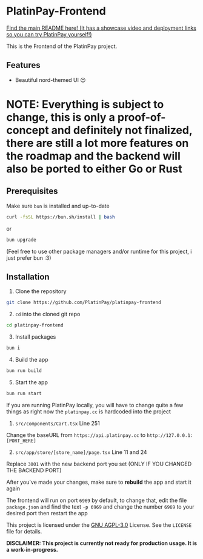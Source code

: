 # PlatinPay-Frontend

[Find the main README here! (It has a showcase video and deployment links so you can try PlatinPay yourself!)](https://github.com/PlatinPay)

This is the Frontend of the PlatinPay project.

## Features
- Beautiful nord-themed UI 😍

# NOTE: Everything is subject to change, this is only a proof-of-concept and definitely not finalized, there are still a lot more features on the roadmap and the backend will also be ported to either Go or Rust

## Prerequisites

Make sure `bun` is installed and up-to-date
```bash
curl -fsSL https://bun.sh/install | bash
```
or
```bash
bun upgrade
```

(Feel free to use other package managers and/or runtime for this project, i just prefer bun :3)

## Installation

1. Clone the repository
```bash
git clone https://github.com/PlatinPay/platinpay-frontend
```
2. `cd` into the cloned git repo
```bash
cd platinpay-frontend
```
3. Install packages
```bash
bun i
```
4. Build the app
```bash
bun run build
```
5. Start the app
```bash
bun run start
```

If you are running PlatinPay locally, you will have to change quite a few things as right now the `platinpay.cc` is hardcoded into the project

1. `src/components/Cart.tsx` Line 251
   
  Change the baseURL from `https://api.platinpay.cc` to `http://127.0.0.1:[PORT_HERE]`

2. `src/app/store/[store_name]/page.tsx` Line 11 and 24
   
  Replace `3001` with the new backend port you set (ONLY IF YOU CHANGED THE BACKEND PORT)

After you've made your changes, make sure to **rebuild** the app and start it again


The frontend will run on port `6969` by default, to change that, edit the file `package.json` and find the text `-p 6969` and change the number `6969` to your desired port then restart the app

This project is licensed under the [GNU AGPL-3.0](LICENSE) License. See the `LICENSE` file for details.

**DISCLAIMER: This project is currently not ready for production usage. It is a work-in-progress.**
